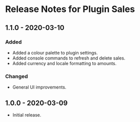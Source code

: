 # Release Notes for Plugin Sales
 
## 1.1.0 - 2020-03-10
### Added
- Added a colour palette to plugin settings.
- Added console commands to refresh and delete sales.
- Added currency and locale formatting to amounts.

### Changed
- General UI improvements.

## 1.0.0 - 2020-03-09
- Initial release.
